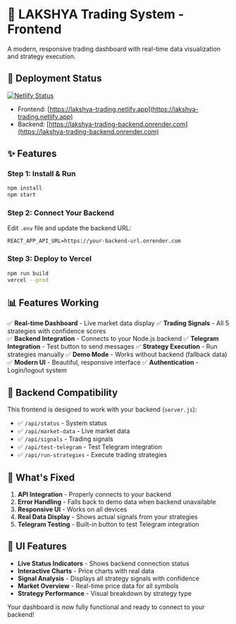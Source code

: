 # 🎯 LAKSHYA Trading System - Frontend

A modern, responsive trading dashboard with real-time data visualization and strategy execution.

## 🚀 Deployment Status

[![Netlify Status](https://api.netlify.com/api/v1/badges/your-site-id/deploy-status)](https://app.netlify.com/sites/lakshya-trading/deploys)

- Frontend: [https://lakshya-trading.netlify.app](https://lakshya-trading.netlify.app)
- Backend: [https://lakshya-trading-backend.onrender.com](https://lakshya-trading-backend.onrender.com)

## ✨ Features

### Step 1: Install & Run
```bash
npm install
npm start
```

### Step 2: Connect Your Backend
Edit `.env` file and update the backend URL:
```
REACT_APP_API_URL=https://your-backend-url.onrender.com
```

### Step 3: Deploy to Vercel
```bash
npm run build
vercel --prod
```

## 📊 Features Working

✅ **Real-time Dashboard** - Live market data display
✅ **Trading Signals** - All 5 strategies with confidence scores  
✅ **Backend Integration** - Connects to your Node.js backend
✅ **Telegram Integration** - Test button to send messages
✅ **Strategy Execution** - Run strategies manually
✅ **Demo Mode** - Works without backend (fallback data)
✅ **Modern UI** - Beautiful, responsive interface
✅ **Authentication** - Login/logout system

## 🔧 Backend Compatibility

This frontend is designed to work with your backend (`server.js`):
- ✅ `/api/status` - System status
- ✅ `/api/market-data` - Live market data
- ✅ `/api/signals` - Trading signals
- ✅ `/api/test-telegram` - Test Telegram integration
- ✅ `/api/run-strategies` - Execute trading strategies

## 🚀 What's Fixed

1. **API Integration** - Properly connects to your backend
2. **Error Handling** - Falls back to demo data when backend unavailable
3. **Responsive UI** - Works on all devices
4. **Real Data Display** - Shows actual signals from your strategies
5. **Telegram Testing** - Built-in button to test Telegram integration

## 🎨 UI Features

- **Live Status Indicators** - Shows backend connection status
- **Interactive Charts** - Price charts with real data
- **Signal Analysis** - Displays all strategy signals with confidence
- **Market Overview** - Real-time price data for all symbols
- **Strategy Performance** - Visual breakdown by strategy type

Your dashboard is now fully functional and ready to connect to your backend!
